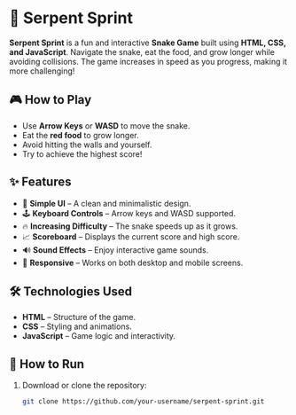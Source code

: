 # 🐍 Serpent Sprint

**Serpent Sprint** is a fun and interactive **Snake Game** built using **HTML, CSS, and JavaScript**. Navigate the snake, eat the food, and grow longer while avoiding collisions. The game increases in speed as you progress, making it more challenging!

## 🎮 How to Play
- Use **Arrow Keys** or **WASD** to move the snake.
- Eat the **red food** to grow longer.
- Avoid hitting the walls and yourself.
- Try to achieve the highest score!

## ✨ Features
- 🎨 **Simple UI** – A clean and minimalistic design.
- 🕹️ **Keyboard Controls** – Arrow keys and WASD supported.
- 🔥 **Increasing Difficulty** – The snake speeds up as it grows.
- 📈 **Scoreboard** – Displays the current score and high score.
- 🔊 **Sound Effects** – Enjoy interactive game sounds.
- 📱 **Responsive** – Works on both desktop and mobile screens.

## 🛠️ Technologies Used
- **HTML** – Structure of the game.
- **CSS** – Styling and animations.
- **JavaScript** – Game logic and interactivity.

## 🚀 How to Run
1. Download or clone the repository:
   ```sh
   git clone https://github.com/your-username/serpent-sprint.git
